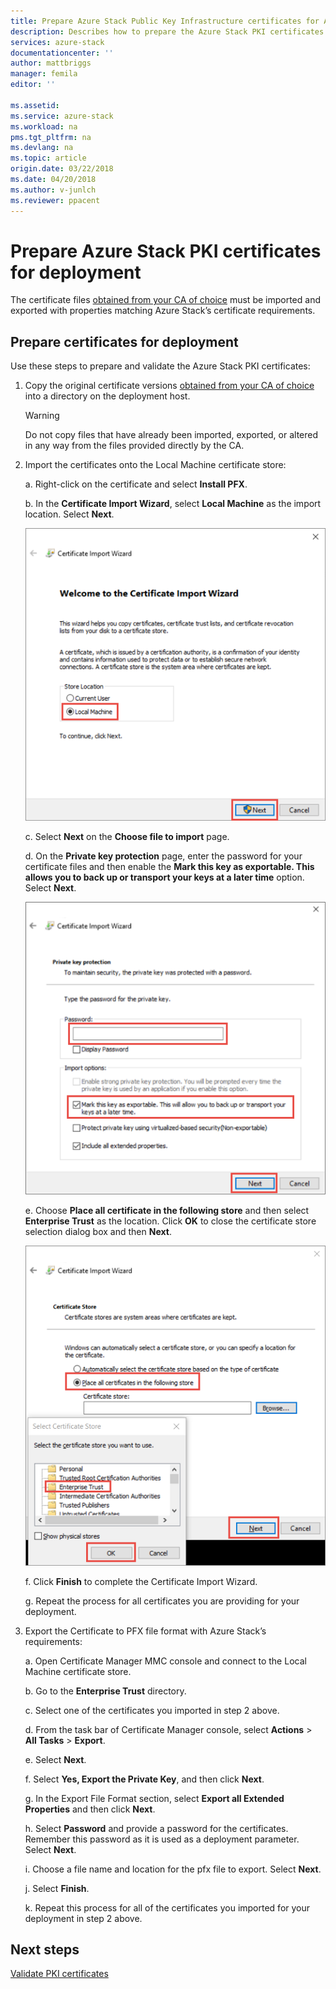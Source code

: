 ```yaml
---
title: Prepare Azure Stack Public Key Infrastructure certificates for Azure Stack integrated systems deployment | Microsoft Docs
description: Describes how to prepare the Azure Stack PKI certificates for Azure Stack integrated systems.
services: azure-stack
documentationcenter: ''
author: mattbriggs
manager: femila
editor: ''

ms.assetid: 
ms.service: azure-stack
ms.workload: na
pms.tgt_pltfrm: na
ms.devlang: na
ms.topic: article
origin.date: 03/22/2018
ms.date: 04/20/2018
ms.author: v-junlch
ms.reviewer: ppacent
---
```


# Prepare Azure Stack PKI certificates for deployment
The certificate files [obtained from your CA of choice](azure-stack-get-pki-certs.md) must be imported and exported with properties matching Azure Stack’s certificate requirements.


## Prepare certificates for deployment
Use these steps to prepare and validate the Azure Stack PKI certificates: 

1.	Copy the original certificate versions [obtained from your CA of choice](azure-stack-get-pki-certs.md) into a directory on the deployment host. 
    > [!WARNING]
    > Do not copy files that have already been imported, exported, or altered in any way from the files provided directly by the CA.

2.	Import the certificates onto the Local Machine certificate store:

    a.	Right-click on the certificate and select **Install PFX**.

    b.	In the **Certificate Import Wizard**, select **Local Machine** as the import location. Select **Next**.

    ![Local machine import location](./media/prepare-pki-certs/1.png)

    c.	Select **Next** on the **Choose file to import** page.

    d.	On the **Private key protection** page, enter the password for your certificate files and then enable the **Mark this key as exportable. This allows you to back up or transport your keys at a later time** option. Select **Next**.

    ![Mark key as exportable](./media/prepare-pki-certs/2.png)

    e.	Choose **Place all certificate in the following store** and then select **Enterprise Trust** as the location. Click **OK** to close the certificate store selection dialog box and then **Next**.

    ![Configure the certificate store](./media/prepare-pki-certs/3.png)

    f.	Click **Finish** to complete the Certificate Import Wizard.

    g.	Repeat the process for all certificates you are providing for your deployment.

3. Export the Certificate to PFX file format with Azure Stack’s requirements:

    a.	Open Certificate Manager MMC console and connect to the Local Machine certificate store.

    b.	Go to the **Enterprise Trust** directory.

    c.	Select one of the certificates you imported in step 2 above.

    d.	From the task bar of Certificate Manager console, select **Actions** > **All Tasks** > **Export**.

    e.	Select **Next**.

    f.	Select **Yes, Export the Private Key**, and then click **Next**.

    g.	In the Export File Format section, select **Export all Extended Properties** and then click **Next**.

    h.	Select **Password** and provide a password for the certificates. Remember this password as it is used as a deployment parameter. Select **Next**.

    i.	Choose a file name and location for the pfx file to export. Select **Next**.

    j.	Select **Finish**.

    k.	Repeat this process for all of the certificates you imported for your deployment in step 2 above.

## Next steps
[Validate PKI certificates](azure-stack-validate-pki-certs.md)

